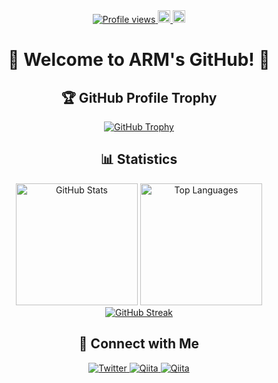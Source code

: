 <!-- GitHub Profile -->
<div align="center">
  <a href="https://github.com/XXXFQ" target="blank">
    <img src="https://komarev.com/ghpvc/?username=XXXFQ&label=Profile%20views&color=0e75b6&style=flat" alt="Profile views" />
  </a>
  <a href="http://qiita.com/40414">
    <img height="20" src="https://qiita-badge.apiapi.app/s/40414/posts.svg" />
  </a>
  <a href="http://qiita.com/40414">
    <img height="20" src="https://qiita-badge.apiapi.app/s/40414/contributions.svg" />
  </a>
</div>

<h1 align="center">🌟 Welcome to ARM's GitHub! 🌟</h1>
<h2 align="center">🏆 GitHub Profile Trophy</h2>
<p align="center">
  <a href="https://github.com/ryo-ma/github-profile-trophy">
    <img src="https://github-profile-trophy.vercel.app/?username=XXXFQ&column=6&theme=radical" alt="GitHub Trophy"/>
  </a>
</p>

<h2 align="center">📊 Statistics</h2>
<div align="center">
  <img height="195px" src="https://github-readme-stats-git-master-xxxfqs-projects.vercel.app/api?username=XXXFQ&show_icons=true&locale=en&theme=radical&count_private=true" alt="GitHub Stats"/>
  <img height="195px" src="https://github-readme-stats-git-master-xxxfqs-projects.vercel.app/api/top-langs/?username=XXXFQ&layout=compact&locale=en&theme=radical" alt="Top Languages"/>
  <br>
  <a href="https://git.io/streak-stats">
    <img src="https://streak-stats.demolab.com?user=XXXFQ&theme=radical" alt="GitHub Streak"/>
  </a>
</div>

<h2 align="center">🔗 Connect with Me</h2>
<p align="center">
  <a href="https://twitter.com/40414" target="_blank">
    <img src="https://img.shields.io/badge/Twitter-1DA1F2?style=for-the-badge&logo=X&logoColor=white" alt="Twitter" />
  </a>
  <a href="https://bsky.app/profile/40414.bsky.social" target="_blank">
    <img src="https://img.shields.io/badge/Bluesky-1DA1F2?style=for-the-badge&logo=Bluesky&logoColor=white" alt="Qiita" />
  </a>
  <a href="https://qiita.com/40414" target="_blank">
    <img src="https://img.shields.io/badge/Qiita-55C500?style=for-the-badge&logo=qiita&logoColor=white" alt="Qiita" />
  </a>
</p>